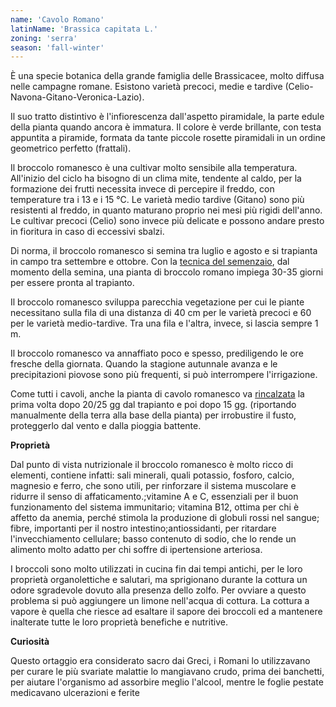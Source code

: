 ```yaml
---
name: 'Cavolo Romano'
latinName: 'Brassica capitata L.'
zoning: 'serra'
season: 'fall-winter'
---
```


È una specie botanica della grande famiglia delle Brassicacee, molto
diffusa nelle campagne romane. Esistono varietà precoci, medie e
tardive (Celio-Navona-Gitano-Veronica-Lazio).

Il suo tratto distintivo è l'infiorescenza dall'aspetto piramidale, la
parte edule della pianta quando ancora è immatura. Il colore è verde
brillante, con testa appuntita a piramide, formata da tante piccole
rosette piramidali in un ordine geometrico perfetto (frattali).

Il broccolo romanesco è una cultivar molto sensibile alla temperatura.
All'inizio del ciclo ha bisogno di un clima mite, tendente al caldo, per
la formazione dei frutti necessita invece di percepire il freddo, con
temperature tra i 13 e i 15 °C. Le varietà medio tardive (Gitano) sono
più resistenti al freddo, in quanto maturano proprio nei mesi più rigidi
dell'anno.\
Le cultivar precoci (Celio) sono invece più delicate e possono andare
presto in fioritura in caso di eccessivi sbalzi.

Di norma, il broccolo romanesco si semina tra luglio e agosto e si
trapianta in campo tra settembre e ottobre. Con la [tecnica del
semenzaio](https://www.coltivazionebiologica.it/semenzaio-sementi-biologiche-piantine-orto/),
dal momento della semina, una pianta di broccolo romano impiega 30-35
giorni per essere pronta al trapianto.

Il broccolo romanesco sviluppa parecchia vegetazione per cui le piante
necessitano sulla fila di una distanza di 40 cm per le varietà precoci e
60 per le varietà medio-tardive. Tra una fila e l'altra, invece, si
lascia sempre 1 m.

Il broccolo romanesco va annaffiato poco e spesso, prediligendo le ore
fresche della giornata. Quando la stagione autunnale avanza e le
precipitazioni piovose sono più frequenti, si può interrompere
l'irrigazione.

Come tutti i cavoli, anche la pianta di cavolo romanesco va
[rincalzata](https://www.coltivazionebiologica.it/rincalzatura-degli-ortaggi/)
la prima volta dopo 20/25 gg dal trapianto e poi dopo 15 gg.
(riportando manualmente della terra alla base della pianta) per
irrobustire il fusto, proteggerlo dal vento e dalla pioggia
battente.

**Proprietà**

Dal punto di vista nutrizionale il broccolo romanesco è molto ricco di
elementi, contiene infatti: sali minerali, quali potassio, fosforo,
calcio, magnesio e ferro, che sono utili, per rinforzare il sistema
muscolare e ridurre il senso di affaticamento.;vitamine A e C,
essenziali per il buon funzionamento del sistema immunitario; vitamina
B12, ottima per chi è affetto da anemia, perché stimola la produzione di
globuli rossi nel sangue; fibre, importanti per il nostro
intestino;antiossidanti, per ritardare l'invecchiamento cellulare; basso
contenuto di sodio, che lo rende un alimento molto adatto per chi soffre
di ipertensione arteriosa.

I broccoli sono molto utilizzati in cucina fin dai tempi antichi, per le
loro proprietà organolettiche e salutari, ma sprigionano durante la
cottura un odore sgradevole dovuto alla presenza dello zolfo. Per
ovviare a questo problema si può aggiungere un limone nell'acqua di
cottura. La cottura a vapore è quella che riesce ad esaltare il sapore
dei broccoli ed a mantenere inalterate tutte le loro proprietà benefiche
e nutritive. 

**Curiosità**

Questo ortaggio era considerato sacro dai Greci, i Romani lo
utilizzavano per curare le più svariate malattie lo mangiavano crudo,
prima dei banchetti, per aiutare l\'organismo ad assorbire meglio
l'alcool, mentre le foglie pestate medicavano ulcerazioni e ferite
